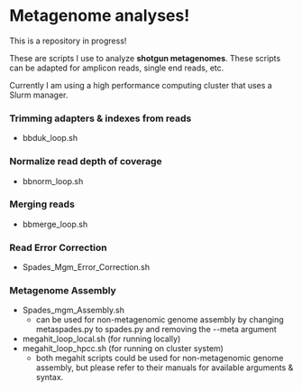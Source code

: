 # Metagenome analyses!

This is a repository in progress!

These are scripts I use to analyze **shotgun metagenomes**. These scripts can be adapted for amplicon reads, single end reads, etc.

Currently I am using a high performance computing cluster that uses a Slurm manager. 

### Trimming adapters & indexes from reads

- bbduk_loop.sh

### Normalize read depth of coverage

- bbnorm_loop.sh

### Merging reads

- bbmerge_loop.sh

### Read Error Correction

- Spades_Mgm_Error_Correction.sh

### Metagenome Assembly

- Spades_mgm_Assembly.sh
  - can be used for non-metagenomic genome assembly by changing metaspades.py to spades.py and removing the --meta argument
- megahit_loop_local.sh (for running locally) 
- megahit_loop_hpcc.sh  (for running on cluster system)
  - both megahit scripts could be used for non-metagenomic genome assembly, but please refer to their manuals for available arguments & syntax.

